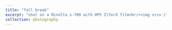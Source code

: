```yaml
---
title: "fall break"
excerpt: "shot on a Minolta x-700 with HP5 Ilford film<br/><img src='/images/014.png'>"
collection: photography
---
```


